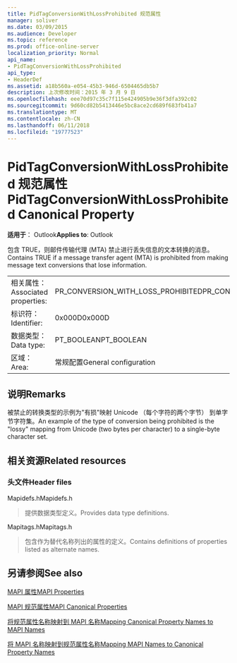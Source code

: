 ```yaml
---
title: PidTagConversionWithLossProhibited 规范属性
manager: soliver
ms.date: 03/09/2015
ms.audience: Developer
ms.topic: reference
ms.prod: office-online-server
localization_priority: Normal
api_name:
- PidTagConversionWithLossProhibited
api_type:
- HeaderDef
ms.assetid: a18b560a-e054-45b3-946d-6504465db5b7
description: 上次修改时间：2015 年 3 月 9 日
ms.openlocfilehash: eee70d97c35c7f115e424905b9e36f3dfa392c02
ms.sourcegitcommit: 9d60cd82b5413446e5bc8ace2cd689f683fb41a7
ms.translationtype: MT
ms.contentlocale: zh-CN
ms.lasthandoff: 06/11/2018
ms.locfileid: "19777523"
---
```

# <a name="pidtagconversionwithlossprohibited-canonical-property"></a><span data-ttu-id="48f48-103">PidTagConversionWithLossProhibited 规范属性</span><span class="sxs-lookup"><span data-stu-id="48f48-103">PidTagConversionWithLossProhibited Canonical Property</span></span>

  
  
<span data-ttu-id="48f48-104">**适用于**： Outlook</span><span class="sxs-lookup"><span data-stu-id="48f48-104">**Applies to**: Outlook</span></span> 
  
<span data-ttu-id="48f48-105">包含 TRUE，则邮件传输代理 (MTA) 禁止进行丢失信息的文本转换的消息。</span><span class="sxs-lookup"><span data-stu-id="48f48-105">Contains TRUE if a message transfer agent (MTA) is prohibited from making message text conversions that lose information.</span></span> 
  
|||
|:-----|:-----|
|<span data-ttu-id="48f48-106">相关属性：</span><span class="sxs-lookup"><span data-stu-id="48f48-106">Associated properties:</span></span>  <br/> |<span data-ttu-id="48f48-107">PR_CONVERSION_WITH_LOSS_PROHIBITED</span><span class="sxs-lookup"><span data-stu-id="48f48-107">PR_CONVERSION_WITH_LOSS_PROHIBITED</span></span>  <br/> |
|<span data-ttu-id="48f48-108">标识符：</span><span class="sxs-lookup"><span data-stu-id="48f48-108">Identifier:</span></span>  <br/> |<span data-ttu-id="48f48-109">0x000D</span><span class="sxs-lookup"><span data-stu-id="48f48-109">0x000D</span></span>  <br/> |
|<span data-ttu-id="48f48-110">数据类型：</span><span class="sxs-lookup"><span data-stu-id="48f48-110">Data type:</span></span>  <br/> |<span data-ttu-id="48f48-111">PT_BOOLEAN</span><span class="sxs-lookup"><span data-stu-id="48f48-111">PT_BOOLEAN</span></span>  <br/> |
|<span data-ttu-id="48f48-112">区域：</span><span class="sxs-lookup"><span data-stu-id="48f48-112">Area:</span></span>  <br/> |<span data-ttu-id="48f48-113">常规配置</span><span class="sxs-lookup"><span data-stu-id="48f48-113">General configuration</span></span>  <br/> |
   
## <a name="remarks"></a><span data-ttu-id="48f48-114">说明</span><span class="sxs-lookup"><span data-stu-id="48f48-114">Remarks</span></span>

<span data-ttu-id="48f48-115">被禁止的转换类型的示例为"有损"映射 Unicode （每个字符的两个字节） 到单字节字符集。</span><span class="sxs-lookup"><span data-stu-id="48f48-115">An example of the type of conversion being prohibited is the "lossy" mapping from Unicode (two bytes per character) to a single-byte character set.</span></span> 
  
## <a name="related-resources"></a><span data-ttu-id="48f48-116">相关资源</span><span class="sxs-lookup"><span data-stu-id="48f48-116">Related resources</span></span>

### <a name="header-files"></a><span data-ttu-id="48f48-117">头文件</span><span class="sxs-lookup"><span data-stu-id="48f48-117">Header files</span></span>

<span data-ttu-id="48f48-118">Mapidefs.h</span><span class="sxs-lookup"><span data-stu-id="48f48-118">Mapidefs.h</span></span>
  
> <span data-ttu-id="48f48-119">提供数据类型定义。</span><span class="sxs-lookup"><span data-stu-id="48f48-119">Provides data type definitions.</span></span>
    
<span data-ttu-id="48f48-120">Mapitags.h</span><span class="sxs-lookup"><span data-stu-id="48f48-120">Mapitags.h</span></span>
  
> <span data-ttu-id="48f48-121">包含作为替代名称列出的属性的定义。</span><span class="sxs-lookup"><span data-stu-id="48f48-121">Contains definitions of properties listed as alternate names.</span></span>
    
## <a name="see-also"></a><span data-ttu-id="48f48-122">另请参阅</span><span class="sxs-lookup"><span data-stu-id="48f48-122">See also</span></span>



[<span data-ttu-id="48f48-123">MAPI 属性</span><span class="sxs-lookup"><span data-stu-id="48f48-123">MAPI Properties</span></span>](mapi-properties.md)
  
[<span data-ttu-id="48f48-124">MAPI 规范属性</span><span class="sxs-lookup"><span data-stu-id="48f48-124">MAPI Canonical Properties</span></span>](mapi-canonical-properties.md)
  
[<span data-ttu-id="48f48-125">将规范属性名称映射到 MAPI 名称</span><span class="sxs-lookup"><span data-stu-id="48f48-125">Mapping Canonical Property Names to MAPI Names</span></span>](mapping-canonical-property-names-to-mapi-names.md)
  
[<span data-ttu-id="48f48-126">将 MAPI 名称映射到规范属性名称</span><span class="sxs-lookup"><span data-stu-id="48f48-126">Mapping MAPI Names to Canonical Property Names</span></span>](mapping-mapi-names-to-canonical-property-names.md)

